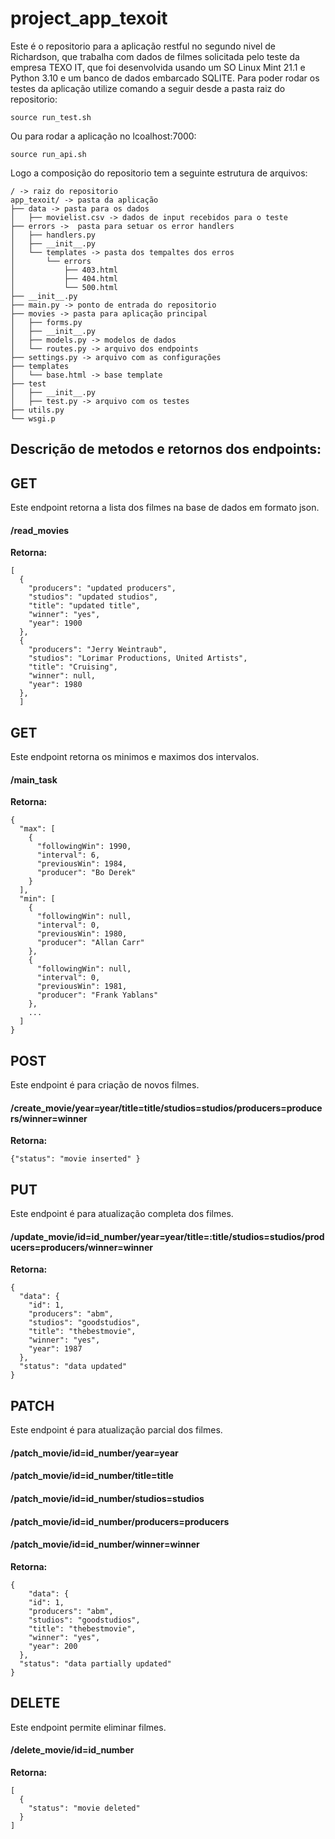 # project_app_texoit
Este é o repositorio para a aplicação restful no segundo nivel de Richardson, que trabalha com dados de filmes
solicitada pelo teste da empresa TEXO IT, que foi desenvolvida usando um SO Linux Mint 21.1 e Python 3.10 e um banco de dados embarcado SQLITE.
Para poder rodar os testes da aplicação utilize comando a seguir desde a pasta raiz do repositorio:
    
    source run_test.sh

Ou para rodar a aplicação no lcoalhost:7000:
    
    source run_api.sh


Logo a composição do repositorio tem a seguinte estrutura de arquivos:

```
/ -> raiz do repositorio
app_texoit/ -> pasta da aplicação
├── data -> pasta para os dados
│   ├── movielist.csv -> dados de input recebidos para o teste
├── errors ->  pasta para setuar os error handlers
│   ├── handlers.py
│   ├── __init__.py
│   └── templates -> pasta dos tempaltes dos erros
│       └── errors 
│           ├── 403.html
│           ├── 404.html
│           └── 500.html
├── __init__.py
├── main.py -> ponto de entrada do repositorio
├── movies -> pasta para aplicação principal
│   ├── forms.py
│   ├── __init__.py
│   ├── models.py -> modelos de dados
│   └── routes.py -> arquivo dos endpoints
├── settings.py -> arquivo com as configurações
├── templates
│   └── base.html -> base template 
├── test
│   ├── __init__.py
│   ├── test.py -> arquivo com os testes
├── utils.py
└── wsgi.p 
```

## Descrição de metodos e retornos dos endpoints:

## GET
Este endpoint retorna a lista dos filmes na base de dados em formato json.
#### /read_movies
**Retorna:**

    [
      {
        "producers": "updated producers",
        "studios": "updated studios",
        "title": "updated title",
        "winner": "yes",
        "year": 1900
      },
      {
        "producers": "Jerry Weintraub",
        "studios": "Lorimar Productions, United Artists",
        "title": "Cruising",
        "winner": null,
        "year": 1980
      },
      ]

## GET
Este endpoint retorna os minimos e maximos dos intervalos.
#### /main_task
**Retorna:**

    {
      "max": [
        {
          "followingWin": 1990,
          "interval": 6,
          "previousWin": 1984,
          "producer": "Bo Derek"
        }
      ],
      "min": [
        {
          "followingWin": null,
          "interval": 0,
          "previousWin": 1980,
          "producer": "Allan Carr"
        },
        {
          "followingWin": null,
          "interval": 0,
          "previousWin": 1981,
          "producer": "Frank Yablans"
        },
        ...
      ]
    }


## POST
Este endpoint é para criação de novos filmes.
#### /create_movie/year=year/title=title/studios=studios/producers=producers/winner=winner
**Retorna:**

    {"status": "movie inserted" }


## PUT
Este endpoint é para atualização completa dos filmes.
#### /update_movie/id=id_number/year=year/title=:title/studios=studios/producers=producers/winner=winner
**Retorna:**

    {
      "data": {
        "id": 1,
        "producers": "abm",
        "studios": "goodstudios",
        "title": "thebestmovie",
        "winner": "yes",
        "year": 1987
      },
      "status": "data updated"
    }


## PATCH
Este endpoint é para atualização parcial dos filmes.
#### /patch_movie/id=id_number/year=year
#### /patch_movie/id=id_number/title=title
#### /patch_movie/id=id_number/studios=studios
#### /patch_movie/id=id_number/producers=producers
#### /patch_movie/id=id_number/winner=winner
**Retorna:**

    {
        "data": {
        "id": 1,
        "producers": "abm",
        "studios": "goodstudios",
        "title": "thebestmovie",
        "winner": "yes",
        "year": 200
      },
      "status": "data partially updated"
    }


## DELETE
Este endpoint permite eliminar filmes.
#### /delete_movie/id=id_number
**Retorna:**

    [
      {
        "status": "movie deleted"
      }
    ]

